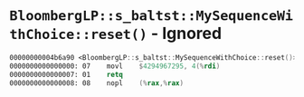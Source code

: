 # `BloombergLP::s_baltst::MySequenceWithChoice::reset()` - Ignored

```nasm
00000000004b6a90 <BloombergLP::s_baltst::MySequenceWithChoice::reset()>:
0000000000000000: 07	movl	$4294967295, 4(%rdi)
0000000000000007: 01	retq	
0000000000000008: 08	nopl	(%rax,%rax)
```
